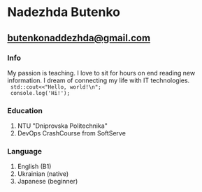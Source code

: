 # Nadezhda Butenko
## butenkonaddezhda@gmail.com
### Info
My passion is teaching. I love to sit for hours on end reading new information. I dream of connecting my life with IT technologies. </br>
    ```
    std::cout<<"Hello, world!\n";```</br>
    ```
    console.log('Hi!');```
  
### Education 
1. NTU "Dniprovska Politechnika"
2. DevOps CrashCourse from SoftServe
### Language
1. English (B1)
2. Ukrainian (native)
3. Japanese (beginner)

